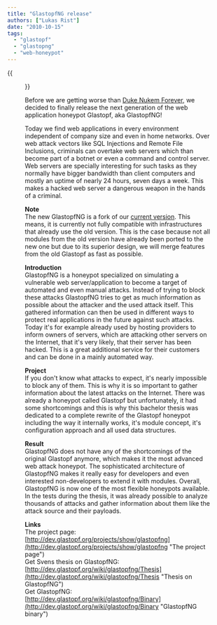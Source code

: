 ```yaml
---
title: "GlastopfNG release"
authors: ["Lukas Rist"]
date: "2010-10-15"
tags: 
  - "glastopf"
  - "glastopng"
  - "web-honeypot"
---
```

{{<figure src="images/banner.png" alt="Banner" width="50%">}}

Before we are getting worse than [Duke Nukem Forever](http://en.wikipedia.org/wiki/Duke_Nukem_Forever), we decided to finally release the next generation of the web application honeypot Glastopf, aka GlastopfNG!  
  
Today we find web applications in every environment independent of company size and even in home networks. Over web attack vectors like SQL Injections and Remote File Inclusions, criminals can overtake web servers which than become part of a botnet or even a command and control server. Web servers are specially interesting for such tasks as they normally have bigger bandwidth than client computers and mostly an uptime of nearly 24 hours, seven days a week. This makes a hacked web server a dangerous weapon in the hands of a criminal.  
  
**Note**  
The new GlastopfNG is a fork of our [current version](http://dev.glastopf.org/projects/glastopf). This means, it is currently not fully compatible with infrastructures that already use the old version. This is the case because not all modules from the old version have already been ported to the new one but due to its superior design, we will merge features from the old Glastopf as fast as possible.  
  
**Introduction**  
GlastopfNG is a honeypot specialized on simulating a vulnerable web server/application to become a target of automated and even manual attacks. Instead of trying to block these attacks GlastopfNG tries to get as much information as possible about the attacker and the used attack itself. This gathered information can then be used in different ways to protect real applications in the future against such attacks. Today it's for example already used by hosting providers to inform owners of servers, which are attacking other servers on the Internet, that it's very likely, that their server has been hacked. This is a great additional service for their customers and can be done in a mainly automated way.  
  
**Project**  
If you don't know what attacks to expect, it's nearly impossible to block any of them. This is why it is so important to gather information about the latest attacks on the Internet. There was already a honeypot called Glastopf but unfortunately, it had some shortcomings and this is why this bachelor thesis was dedicated to a complete rewrite of the Glastopf honeypot including the way it internally works, it's module concept, it's configuration approach and all used data structures.  
  
**Result**  
GlastopfNG does not have any of the shortcomings of the original Glastopf anymore, which makes it the most advanced web attack honeypot. The sophisticated architecture of GlastopfNG makes it really easy for developers and even interested non-developers to extend it with modules. Overall, GlastopfNG is now one of the most flexible honeypots available. In the tests during the thesis, it was already possible to analyze thousands of attacks and gather information about them like the attack source and their payloads.  
  
**Links**  
The project page:  
[http://dev.glastopf.org/projects/show/glastopfng](http://dev.glastopf.org/projects/show/glastopfng "The project page")  
Get Svens thesis on GlastopfNG:  
[http://dev.glastopf.org/wiki/glastopfng/Thesis](http://dev.glastopf.org/wiki/glastopfng/Thesis "Thesis on GlastopfNG")  
Get GlastopfNG:  
[http://dev.glastopf.org/wiki/glastopfng/Binary](http://dev.glastopf.org/wiki/glastopfng/Binary "GlastopfNG binary")
